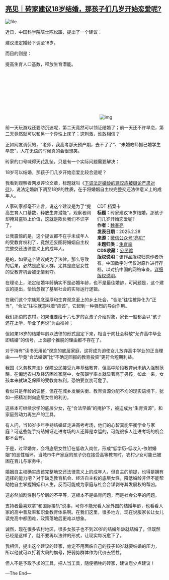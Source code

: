 <!--1740660906000-->
[亮见｜砖家建议18岁结婚，那孩子们几岁开始恋爱呢?](https://chinadigitaltimes.net/chinese/716147.html)
------

<p><img decoding="async" src="https://chinadigitaltimes.net/chinese/files/2025/02/image-1740675352354.png" alt="file"></p><p>近日，中国科学院院士陈松蹊，提出了一个建议：</p><p>建议法定婚龄下调至18岁。</p><p>而目的则是：</p><p>提高生育人口基数，释放生育潜能。</p><p><img decoding="async" src="data:image/svg+xml,%3Csvg%20xmlns='http://www.w3.org/2000/svg'%20viewBox='0%200%200%200'%3E%3C/svg%3E" alt="img" data-lazy-src="https://chinadigitaltimes.net/chinese/files/2025/02/post-716147-67c09c826ea3d."><noscript><img decoding="async" src="https://chinadigitaltimes.net/chinese/files/2025/02/post-716147-67c09c826ea3d." alt="img"></noscript></p><p>前一天玩游戏还要防沉迷呢，第二天竟然可以领证结婚了；前一天还不许早恋，第二天竟然就可以和另一个异性上床了；这刺激，谁敢相信？</p><p>正如网友调侃的，“老师，我高考那天预产期，去不了了”、“未婚教师抓已婚学生早恋”，人在无语的时候真的会很想笑。</p><p>砖家的口号喊得天花乱坠，只是有一个实际问题需要解决：</p><p>18岁可以结婚，那孩子们几岁开始恋爱比较合适呢？</p><p>我看到观察者网发评论文章，标题就叫《<a href="https://mp.weixin.qq.com/s?__biz=MjM5MjA4MjA4MA==&amp;mid=2655221127&amp;idx=3&amp;sn=0513fdb84ab10027ec3a2946d3d0ea62&amp;scene=21#wechat_redirect">下调法定婚龄的建议应被舆论严肃对待</a>》，说法定婚龄下调至18岁的性质，在于将婚姻自主权完整交还法律意义上的成年人。</p><div style="width:42%;float:right;padding-left:20px;"><div class="su-spoiler su-spoiler-style-fancy su-spoiler-icon-chevron-circle" data-scroll-offset="0" data-anchor-in-url="no"><div class="su-spoiler-title" tabindex="0" role="button"><span class="su-spoiler-icon"></span>CDT 档案卡</div><div class="su-spoiler-content su-u-clearfix su-u-trim"><strong>标题：</strong>砖家建议18岁结婚，那孩子们几岁开始恋爱呢?<br><strong>作者：</strong><a href="https://chinadigitaltimes.net/space/亮见" target="_blank">魏春亮</a><br><strong>发表日期：</strong>2025.2.28<br><strong>来源：</strong><a href="https://web.archive.org/web/*/https://mp.weixin.qq.com/s/eLhFGxm5j7VfUdPRVTKqUQ" target="_blank">微信公众号“亮见”</a><br><strong>主题归类：</strong><a href="https://chinadigitaltimes.net/space/生育率" target="_blank">生育率</a><br><strong>CDS收藏：</strong><a href="https://chinadigitaltimes.net/space/%E5%85%AC%E6%B0%91%E9%A6%86" target="_blank" rel="noopener">公民馆</a><br><strong>版权说明：</strong>该作品版权归原作者所有。中国数字时代仅对原作进行存档，以对抗中国的网络审查。<a href="https://chinadigitaltimes.net/chinese/copyright">详细版权说明</a>。</div></div></div><p>人家砖家都毫不讳言，说这个建议是为了“提高生育人口基数，释放生育潜能”，观察者网却掩耳盗铃上价值，这就是欺负我们不识字了。</p><p>让我震惊的是，这个提议都不在乎未成年人的受教育权利了，竟然还妄图将婚姻自主权完整交还法律意义上的成年人。</p><p>是的，如果这个建议成为了法律，那么导致的后果，必然是底层人群，尤其是底层女性的受教育机会被无情剥夺。</p><p>在理论上，法定结婚年龄确实不是必婚年龄，也不是最佳婚龄，可问题是，这个建议的提出，恰恰忽视了基层社会的实际运行逻辑。</p><p>在我们这个宗族观念深厚和生育观念至上的乡土社会，“合法”往往被异化为“正当”，“合法”往往就意味着“应该”，它起到一种强烈的导向作用。</p><p>我们那边的农村，如果谁要给十六七岁的女孩子介绍对象，家长一般都会以“孩子还在上学，毕业了再说”为由推掉；</p><p>但如果18岁的结婚年龄以法律的形式固定下来，相当于向社会释放“允许高中毕业即结婚”的信号，上面那个推脱的理由都不存在了。</p><p>对于持有“读书无用论”观念的底层家庭，这将成为迫使女儿放弃高中学业的正当理由——毕竟“合法婚姻”比“不确定回报的教育投资”更符合短期利益。</p><p>我国《义务教育法》保障公民接受九年基础教育，但高中阶段教育尚未纳入强制范畴。在偏远农村及经济困难家庭中，女孩辍学率本就显著高于男孩，如此一来，女孩本来就缺乏保障的受教育权利，恐怕要岌岌可危了。</p><p>看似只是年龄的调整，但在在城乡发展失衡、教育资源分配不均的现实语境下，犹如一把精准刺向底层女性的利刃。</p><p>这些本可继续求学的底层少女，在“合法早婚”的掩护下，被迫成为“生育资源”，和家庭劳动力再生产的工具。</p><p>有人问，当18岁少年手持结婚证走进高考考场，他们的心智真能平衡学业与家庭？可这些能手持结婚证走进考场的人还算是幸运的，可能很多人连进考场的机会都不会有。</p><p>于是，过早婚育，会将底层女性钉在低收入岗位，形成“低学历-低收入-依附婚姻”的恶性循环。当城市中产家庭的孩子仍在接受高等教育时，农村少女可能已被困在育儿与家务中。</p><p>婚姻自主权确实应该完整地交还法律意义上的成年人，但自主的前提，也得是拥有选择的能力吧？对于缺乏教育机会、经济自主权的底层女性，降低婚龄非但不能帮助她自主掌握婚姻和人生，反而可能成为家庭与社会合谋剥夺其发展权的帮凶。</p><p>这必然加剧性别与阶层的不平等，这根本不是婚育问题，而是社会公平的问题。</p><p>支持者最喜欢拿“和国际接轨”说事，可你不能光看人家外国的结婚年龄，也看看人家的高中普及率和职业教育体系啊。在我们这里，很多地方，现在说服家长让女儿读完高中都困难，政策落地后更难以想象。</p><p>诚然，现在很多农村地区，很多女孩子也不到20岁的结婚年龄就结婚了，但既然已经是这样了，就不要再以法律的形式，让现实每况愈下了。</p><p>我相信，提出这个建议的砖家，肯定不用面临自己的孩子18岁就要结婚的压力，所以他就可以打着大局的旗号，把弱势群体作为代价去牺牲。</p><p>但人不是予取予求的工具，把人当工具，随便牺牲的砖家，建议您少点建议！</p><p>—The End—</p><div class="addtoany_share_save_container addtoany_content addtoany_content_bottom"><div class="a2a_kit a2a_kit_size_32 addtoany_list" data-a2a-url="https://chinadigitaltimes.net/chinese/716147.html" data-a2a-title="亮见｜砖家建议18岁结婚，那孩子们几岁开始恋爱呢?"><a class="a2a_button_facebook" href="https://www.addtoany.com/add_to/facebook?linkurl=https%3A%2F%2Fchinadigitaltimes.net%2Fchinese%2F716147.html&amp;linkname=%E4%BA%AE%E8%A7%81%EF%BD%9C%E7%A0%96%E5%AE%B6%E5%BB%BA%E8%AE%AE18%E5%B2%81%E7%BB%93%E5%A9%9A%EF%BC%8C%E9%82%A3%E5%AD%A9%E5%AD%90%E4%BB%AC%E5%87%A0%E5%B2%81%E5%BC%80%E5%A7%8B%E6%81%8B%E7%88%B1%E5%91%A2%3F" title="Facebook" rel="nofollow noopener" target="_blank"></a><a class="a2a_button_twitter" href="https://www.addtoany.com/add_to/twitter?linkurl=https%3A%2F%2Fchinadigitaltimes.net%2Fchinese%2F716147.html&amp;linkname=%E4%BA%AE%E8%A7%81%EF%BD%9C%E7%A0%96%E5%AE%B6%E5%BB%BA%E8%AE%AE18%E5%B2%81%E7%BB%93%E5%A9%9A%EF%BC%8C%E9%82%A3%E5%AD%A9%E5%AD%90%E4%BB%AC%E5%87%A0%E5%B2%81%E5%BC%80%E5%A7%8B%E6%81%8B%E7%88%B1%E5%91%A2%3F" title="Twitter" rel="nofollow noopener" target="_blank"></a><a class="a2a_button_telegram" href="https://www.addtoany.com/add_to/telegram?linkurl=https%3A%2F%2Fchinadigitaltimes.net%2Fchinese%2F716147.html&amp;linkname=%E4%BA%AE%E8%A7%81%EF%BD%9C%E7%A0%96%E5%AE%B6%E5%BB%BA%E8%AE%AE18%E5%B2%81%E7%BB%93%E5%A9%9A%EF%BC%8C%E9%82%A3%E5%AD%A9%E5%AD%90%E4%BB%AC%E5%87%A0%E5%B2%81%E5%BC%80%E5%A7%8B%E6%81%8B%E7%88%B1%E5%91%A2%3F" title="Telegram" rel="nofollow noopener" target="_blank"></a><a class="a2a_button_reddit" href="https://www.addtoany.com/add_to/reddit?linkurl=https%3A%2F%2Fchinadigitaltimes.net%2Fchinese%2F716147.html&amp;linkname=%E4%BA%AE%E8%A7%81%EF%BD%9C%E7%A0%96%E5%AE%B6%E5%BB%BA%E8%AE%AE18%E5%B2%81%E7%BB%93%E5%A9%9A%EF%BC%8C%E9%82%A3%E5%AD%A9%E5%AD%90%E4%BB%AC%E5%87%A0%E5%B2%81%E5%BC%80%E5%A7%8B%E6%81%8B%E7%88%B1%E5%91%A2%3F" title="Reddit" rel="nofollow noopener" target="_blank"></a><a class="a2a_button_whatsapp" href="https://www.addtoany.com/add_to/whatsapp?linkurl=https%3A%2F%2Fchinadigitaltimes.net%2Fchinese%2F716147.html&amp;linkname=%E4%BA%AE%E8%A7%81%EF%BD%9C%E7%A0%96%E5%AE%B6%E5%BB%BA%E8%AE%AE18%E5%B2%81%E7%BB%93%E5%A9%9A%EF%BC%8C%E9%82%A3%E5%AD%A9%E5%AD%90%E4%BB%AC%E5%87%A0%E5%B2%81%E5%BC%80%E5%A7%8B%E6%81%8B%E7%88%B1%E5%91%A2%3F" title="WhatsApp" rel="nofollow noopener" target="_blank"></a><a class="a2a_button_email" href="https://www.addtoany.com/add_to/email?linkurl=https%3A%2F%2Fchinadigitaltimes.net%2Fchinese%2F716147.html&amp;linkname=%E4%BA%AE%E8%A7%81%EF%BD%9C%E7%A0%96%E5%AE%B6%E5%BB%BA%E8%AE%AE18%E5%B2%81%E7%BB%93%E5%A9%9A%EF%BC%8C%E9%82%A3%E5%AD%A9%E5%AD%90%E4%BB%AC%E5%87%A0%E5%B2%81%E5%BC%80%E5%A7%8B%E6%81%8B%E7%88%B1%E5%91%A2%3F" title="Email" rel="nofollow noopener" target="_blank"></a><a class="a2a_button_copy_link" href="https://www.addtoany.com/add_to/copy_link?linkurl=https%3A%2F%2Fchinadigitaltimes.net%2Fchinese%2F716147.html&amp;linkname=%E4%BA%AE%E8%A7%81%EF%BD%9C%E7%A0%96%E5%AE%B6%E5%BB%BA%E8%AE%AE18%E5%B2%81%E7%BB%93%E5%A9%9A%EF%BC%8C%E9%82%A3%E5%AD%A9%E5%AD%90%E4%BB%AC%E5%87%A0%E5%B2%81%E5%BC%80%E5%A7%8B%E6%81%8B%E7%88%B1%E5%91%A2%3F" title="Copy Link" rel="nofollow noopener" target="_blank"></a><a class="a2a_dd addtoany_share_save addtoany_share" href="https://www.addtoany.com/share"></a></div></div>

